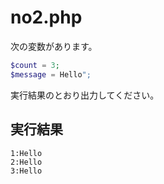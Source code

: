 # no2.php

次の変数があります。

```php
$count = 3;
$message = Hello";
```

実行結果のとおり出力してください。

## 実行結果

```
1:Hello
2:Hello
3:Hello
```

